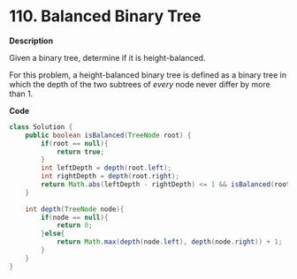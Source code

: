 # 110. Balanced Binary Tree

**Description**

Given a binary tree, determine if it is height-balanced.

For this problem, a height-balanced binary tree is defined as a binary tree in which the depth of the two subtrees of *every* node never differ by more than 1.

**Code**

```java
class Solution {
    public boolean isBalanced(TreeNode root) {
        if(root == null){
            return true;
        }
        int leftDepth = depth(root.left);
        int rightDepth = depth(root.right);
        return Math.abs(leftDepth - rightDepth) <= 1 && isBalanced(root.left) && isBalanced(root.right);
    }
    
    int depth(TreeNode node){
        if(node == null){
            return 0;
        }else{
            return Math.max(depth(node.left), depth(node.right)) + 1;
        }
    }
}
```

